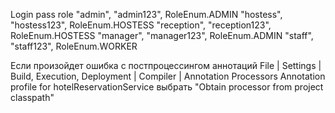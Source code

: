 Login     pass        role 
"admin", "admin123", RoleEnum.ADMIN
"hostess", "hostess123", RoleEnum.HOSTESS
"reception", "reception123", RoleEnum.HOSTESS
"manager", "manager123", RoleEnum.ADMIN
"staff", "staff123", RoleEnum.WORKER

Если произойдет ошибка с постпроцессингом аннотаций 
File | Settings | Build, Execution, Deployment | Compiler | Annotation Processors
Annotation profile for hotelReservationService выбрать "Obtain processor from project classpath"
